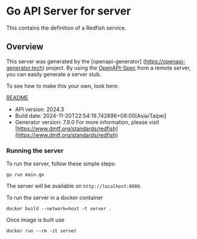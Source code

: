 # Go API Server for server

This contains the definition of a Redfish service.

## Overview
This server was generated by the [openapi-generator]
(https://openapi-generator.tech) project.
By using the [OpenAPI-Spec](https://github.com/OAI/OpenAPI-Specification) from a remote server, you can easily generate a server stub.

To see how to make this your own, look here:

[README](https://openapi-generator.tech)

- API version: 2024.3
- Build date: 2024-11-20T22:54:19.742896+08:00[Asia/Taipei]
- Generator version: 7.9.0
For more information, please visit [https://www.dmtf.org/standards/redfish](https://www.dmtf.org/standards/redfish)


### Running the server
To run the server, follow these simple steps:

```
go run main.go
```

The server will be available on `http://localhost:8080`.

To run the server in a docker container
```
docker build --network=host -t server .
```

Once image is built use
```
docker run --rm -it server
```
